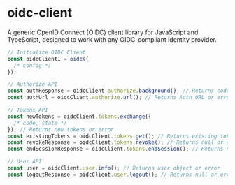 # oidc-client

A generic OpenID Connect (OIDC) client library for JavaScript and TypeScript, designed to work with any OIDC-compliant identity provider.

```js
// Initialize OIDC Client
const oidcClient1 = oidc({
  /* config */
});

// Authorize API
const authResponse = oidcClient.authorize.background(); // Returns code and state if successful, error and Auth URL if not
const authUrl = oidcClient.authorize.url(); // Returns Auth URL or error

// Tokens API
const newTokens = oidcClient.tokens.exchange({
  /* code, state */
}); // Returns new tokens or error
const existingTokens = oidcClient.tokens.get(); // Returns existing tokens or error
const revokeResponse = oidcClient.tokens.revoke(); // Returns null or error
const endSessionResponse = oidcClient.tokens.endSession(); // Returns null or error

// User API
const user = oidcClient.user.info(); // Returns user object or error
const logoutResponse = oidcClient.user.logout(); // Returns null or error
```
